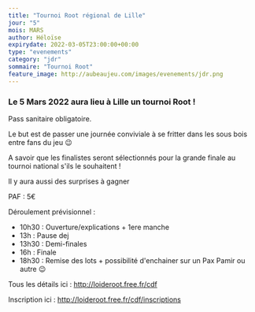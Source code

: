 ```yaml
---
title: "Tournoi Root régional de Lille"
jour: "5"
mois: MARS
author: Héloïse
expirydate: 2022-03-05T23:00:00+00:00
type: "evenements"
category: "jdr"
sommaire: "Tournoi Root"
feature_image: http://aubeaujeu.com/images/evenements/jdr.png
---
```

### Le 5 Mars 2022 aura lieu à Lille un tournoi Root !

Pass sanitaire obligatoire.


Le but est de passer une journée conviviale à se fritter dans les sous bois entre fans du jeu 😉

A savoir que les finalistes seront sélectionnés pour la grande finale au tournoi national s'ils le souhaitent !

Il y aura aussi des surprises à gagner

PAF : 5€

Déroulement prévisionnel :
- 10h30 : Ouverture/explications + 1ere manche
- 13h : Pause dej
- 13h30 : Demi-finales
- 16h : Finale
- 18h30 : Remise des lots + possibilité d'enchainer sur un Pax Pamir ou autre 😉

Tous les détails ici :
http://loideroot.free.fr/cdf

Inscription ici : http://loideroot.free.fr/cdf/inscriptions
